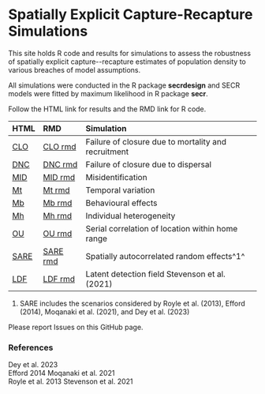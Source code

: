 # Spatially Explicit Capture-Recapture Simulations

This site holds R code and results for simulations to assess the robustness of spatially explicit capture--recapture estimates of population density to various breaches of model assumptions.

All simulations were conducted in the R package **secrdesign** and SECR models were fitted by maximum likelihood in R package **secr**.

Follow the HTML link for results and the RMD link for R code.

| HTML | RMD | Simulation| 
|:-|:--|:--------------------|
| [CLO]  | [CLO rmd]  | Failure of closure due to mortality and recruitment |
| [DNC]  | [DNC rmd]  | Failure of closure due to dispersal |
| [MID]  | [MID rmd]  | Misidentification |
| [Mt]   | [Mt rmd]   | Temporal variation |
| [Mb]   | [Mb rmd]   | Behavioural effects |
| [Mh]   | [Mh rmd]   | Individual heterogeneity |
| [OU]   | [OU rmd]   | Serial correlation of location within home range |
| [SARE] | [SARE rmd] | Spatially autocorrelated random effects^1^ |
| [LDF]  | [LDF rmd]  | Latent detection field Stevenson et al. (2021) |

1. SARE includes the scenarios considered by Royle et al. (2013), Efford (2014), Moqanaki et al. (2021), and Dey et al. (2023)

Please report Issues on this GitHub page. 

### References

Dey et al. 2023  
Efford 2014
Moqanaki et al. 2021  
Royle et al. 2013
Stevenson et al. 2021  


[CLO]: https://htmlpreview.github.io/?https://github.com/MurrayEfford/secr-simulations/blob/main/CLO/secr-simulations-CLO.html
[DNC]: DNC/secr-simulations-DNC.html
[MID]: MID/secr-simulations-MID.html
[LDF]: LDF/secr-simulations-LDF.html
[Mb]: Mb/secr-simulations-Mb.html
[Mt]: Mt/secr-simulations-Mt.html
[Mh]: Mh/secr-simulations-Mh.html
[OU]: OU/secr-simulations-OU.html
[SARE]: SARE/secr-simulations-SARE.html

[CLO rmd]: CLO/secr-simulations-CLO.rmd
[DNC rmd]: DNC/secr-simulations-DNC.rmd
[MID rmd]: DNC/secr-simulations-MID.rmd
[LDF rmd]: LDF/secr-simulations-LDF.rmd
[Mb rmd]: Mb/secr-simulations-Mb.rmd
[Mt rmd]: Mt/secr-simulations-Mt.rmd
[Mh rmd]: Mh/secr-simulations-Mh.rmd
[OU rmd]: OU/secr-simulations-OU.rmd
[SARE rmd]: SARE/secr-simulations-SARE.rmd
